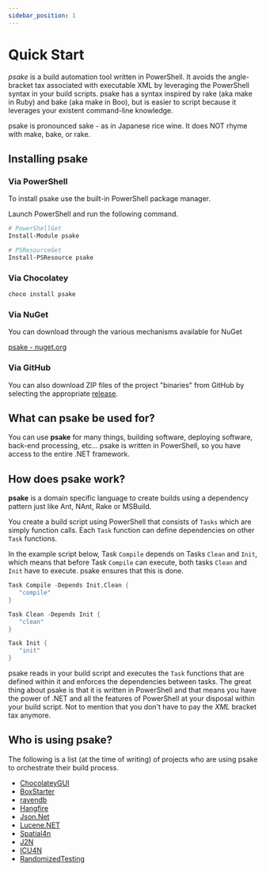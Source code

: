 ```yaml
---
sidebar_position: 1
---
```


# Quick Start

*psake* is a build automation tool written in PowerShell. It avoids the
angle-bracket tax associated with executable XML by leveraging the PowerShell
syntax in your build scripts. psake has a syntax inspired by rake (aka make in
Ruby) and bake (aka make in Boo), but is easier to script because it leverages
your existent command-line knowledge.

psake is pronounced sake - as in Japanese rice wine. It does NOT rhyme with
make, bake, or rake.

## Installing psake

### Via PowerShell

To install psake use the built-in PowerShell package manager.

Launch PowerShell and run the following command.

```powershell
# PowerShellGet
Install-Module psake

# PSResourceGet
Install-PSResource psake
```

### Via Chocolatey

```powershell
choco install psake
```

### Via NuGet

You can download through the various mechanisms available for NuGet

[psake - nuget.org](https://www.nuget.org/packages/psake/)

### Via GitHub

You can also download ZIP files of the project "binaries" from GitHub by
selecting the appropriate [release](https://github.com/psake/psake/releases).

## What can psake be used for?

You can use **psake** for many things, building software, deploying software, back-end processing, etc...
psake is written in PowerShell, so you have access to the entire .NET framework.

## How does psake work?

**psake** is a domain specific language to create builds using a dependency
pattern just like Ant, NAnt, Rake or MSBuild.

You create a build script using PowerShell that consists of `Tasks` which are
simply function calls. Each `Task` function can define dependencies on other
`Task` functions.

In the example script below, Task `Compile` depends on Tasks `Clean` and `Init`,
which means that before Task `Compile` can execute, both tasks `Clean` and
`Init` have to execute. psake ensures that this is done.

```powershell
Task Compile -Depends Init,Clean {
   "compile"
}

Task Clean -Depends Init {
   "clean"
}

Task Init {
   "init"
}
```

psake reads in your build script and executes the `Task` functions that are
defined within it and enforces the dependencies between tasks. The great thing
about psake is that it is written in PowerShell and that means you have the
power of .NET and all the features of PowerShell at your disposal within your
build script. Not to mention that you don't have to pay the *XML* bracket tax
anymore.

## Who is using psake?

The following is a list (at the time of writing) of projects who are using psake
to orchestrate their build process.

* [ChocolateyGUI](https://github.com/chocolatey/ChocolateyGUI)
* [BoxStarter](https://github.com/mwrock/boxstarter)
* [ravendb](https://github.com/ravendb/ravendb)
* [Hangfire](https://github.com/HangfireIO/Hangfire)
* [Json.Net](https://github.com/JamesNK/Newtonsoft.Json)
* [Lucene.NET](https://github.com/apache/lucenenet)
* [Spatial4n](https://github.com/Spatial4n/Spatial4n)
* [J2N](https://github.com/NightOwl888/J2N)
* [ICU4N](https://github.com/NightOwl888/ICU4N)
* [RandomizedTesting](https://github.com/NightOwl888/RandomizedTesting)
